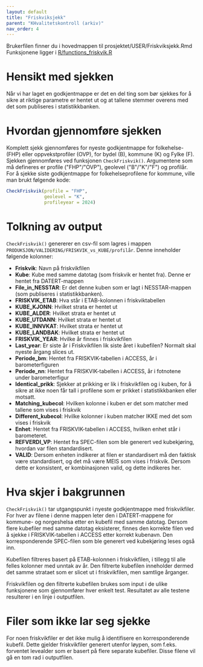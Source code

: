 ```yaml
---
layout: default
title: "Friskviksjekk" 
parent: "KHvalitetskontroll (arkiv)"
nav_order: 4
---
```


Brukerfilen finner du i hovedmappen til prosjektet/USER/Friskviksjekk.Rmd
Funksjonene ligger i [R/functions_friskvik.R](https://github.com/helseprofil/KHvalitetskontroll/blob/main/R/functions_friskvik.R)

# Hensikt med sjekken
Når vi har laget en godkjentmappe er det en del ting som bør sjekkes for å sikre at riktige parametre er hentet ut og at tallene stemmer overens med det som publiseres i statistikkbanken.

# Hvordan gjennomføre sjekken
Komplett sjekk gjennomføres for nyeste godkjentmappe for folkehelse- (FHP) eller oppvekstprofiler (OVP), for bydel (B), kommune (K) og Fylke (F). Sjekken gjennomføres ved funksjonen `CheckFriskvik()`. Argumentene som må defineres er profile ("FHP"/"OVP"), geolevel ("B"/"K"/"F") og profilår. For å sjekke siste godkjentmappe for folkehelseprofilene for kommune, ville man brukt følgende kode:

```R
CheckFriskvik(profile = "FHP",
              geolevel = "K",
              profileyear = 2024)
```

# Tolkning av output
`CheckFriskvik()` genererer en csv-fil som lagres i mappen `PRODUKSJON/VALIDERING/FRISKVIK_vs_KUBE/profilår`. Denne inneholder følgende kolonner:

- **Friskvik**: Navn på friskvikfilen
- **Kube**: Kube med samme datotag (som friskvik er hentet fra). Denne er hentet fra DATERT-mappen
- **File_in_NESSTAR**: Er det denne kuben som er lagt i NESSTAR-mappen (som publiseres i statistikkbanken). 
- **FRISKVIK_ETAB**: Hva står i ETAB-kolonnen i friskviktabellen
- **KUBE_KJONN**: Hvilket strata er hentet ut
- **KUBE_ALDER**: Hvilket strata er hentet ut
- **KUBE_UTDANN**: Hvilket strata er hentet ut
- **KUBE_INNVKAT**: Hvilket strata er hentet ut
- **KUBE_LANDBAK**: Hvilket strata er hentet ut
- **FRISKVIK_YEAR**: Hvilke år finnes i friskvikfilen
- **Last_year**: Er siste år i Friskvikfilen lik siste året i kubefilen? Normalt skal nyeste årgang slices ut. 
- **Periode_bm**: Hentet fra FRISKVIK-tabellen i ACCESS, år i barometerfiguren
- **Periode_nn**: Hentet fra FRISKVIK-tabellen i ACCESS, år i fotnotene under barometerfigur
- **Identical_prikk**:  Sjekker at prikking er lik i friskvikfilen og i kuben, for å sikre at ikke noen får tall i profilene som er prikket i statistikkbanken eller motsatt. 
- **Matching_kubecol**: Hvilken kolonne i kuben er det som matcher med tallene som vises i friskvik
- **Different_kubecol**: Hvilke kolonner i kuben matcher IKKE med det som vises i friskvik
- **Enhet**: Hentet fra FRISKVIK-tabellen i ACCESS, hvilken enhet står i barometeret.
- **REFVERDI_VP**: Hentet fra SPEC-filen som ble generert ved kubekjøring, hvordan var filen standardisert.
- **VALID**: Dersom enheten indikerer at filen er standardisert må den faktisk være standardisert, og det må være MEIS som vises i friskvik. Dersom dette er konsistent, er kombinasjonen valid, og dette indikeres her. 

# Hva skjer i bakgrunnen

`CheckFriskvik()` tar utgangspunkt i nyeste godkjentmappe med friskvikfiler. For hver av filene i denne mappen leter den i DATERT-mappene for kommune- og norgeshelsa etter en kubefil med samme datotag. Dersom flere kubefiler med samme datotag eksisterer, finnes den korrekte filen ved å sjekke i FRISKVIK-tabellen i ACCESS etter korrekt kubenavn. Den korresponderende SPEC-filen som ble generert ved kubekjøring leses også inn. 

Kubefilen filtreres basert på ETAB-kolonnen i friskvikfilen, i tillegg til alle felles kolonner med unntak av år. Den filtrerte kubefilen inneholder dermed det samme strataet som er slicet ut i friskvikfilen, men samtlige årganger. 

Friskvikfilen og den filtrerte kubefilen brukes som input i de ulike funksjonene som gjennomfører hver enkelt test. Resultatet av alle testene resulterer i en linje i outputfilen.


# Filer som ikke lar seg sjekke
For noen friskvikfiler er det ikke mulig å identifisere en korresponderende kubefil. Dette gjelder friskvikfiler generert utenfor løypen, som f.eks. forventet levealder som er basert på flere separate kubefiler. Disse filene vil gå en tom rad i outputfilen. 